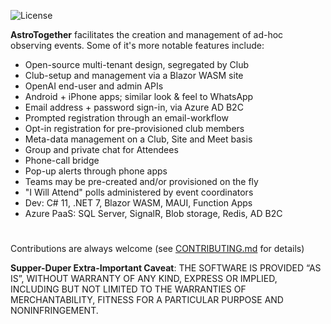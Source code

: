 ![License](https://img.shields.io/github/license/squideyes/Basics)

**AstroTogether** facilitates the creation and management of ad-hoc observing events.  Some of it's more notable features include:

* Open-source multi-tenant design, segregated by Club
* Club-setup and management via a Blazor WASM site
* OpenAI end-user and admin APIs
* Android + iPhone apps; similar look & feel to WhatsApp
* Email address + password sign-in, via Azure AD B2C
* Prompted registration through an email-workflow
* Opt-in registration for pre-provisioned club members
* Meta-data management on a Club, Site and Meet basis
* Group and private chat for Attendees
* Phone-call bridge
* Pop-up alerts through phone apps
* Teams may be pre-created and/or provisioned on the fly
* "I Will Attend" polls administered by event coordinators
* Dev: C# 11, .NET 7, Blazor WASM, MAUI, Function Apps 
* Azure PaaS: SQL Server, SignalR, Blob storage, Redis, AD B2C
#
Contributions are always welcome (see [CONTRIBUTING.md](https://github.com/squideyes/AstroTogether/blob/master/CONTRIBUTING.md) for details)

**Supper-Duper Extra-Important Caveat**:  THE SOFTWARE IS PROVIDED “AS IS”, WITHOUT WARRANTY OF ANY KIND, EXPRESS OR IMPLIED, INCLUDING BUT NOT LIMITED TO THE WARRANTIES OF MERCHANTABILITY, FITNESS FOR A PARTICULAR PURPOSE AND NONINFRINGEMENT.




